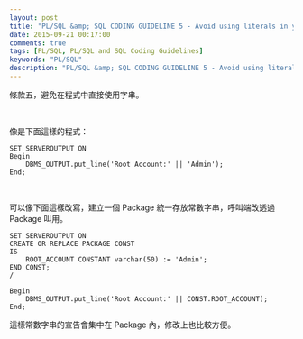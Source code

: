 ```yaml
---
layout: post
title: "PL/SQL &amp; SQL CODING GUIDELINE 5 - Avoid using literals in your code"
date: 2015-09-21 00:17:00
comments: true
tags: [PL/SQL, PL/SQL and SQL Coding Guidelines]
keywords: "PL/SQL"
description: "PL/SQL &amp; SQL CODING GUIDELINE 5 - Avoid using literals in your code"
---
```


條款五，避免在程式中直接使用字串。  

<!-- More -->

<br/>


像是下面這樣的程式：

```psql
SET SERVEROUTPUT ON
Begin
    DBMS_OUTPUT.put_line('Root Account:' || 'Admin');
End;
```

<br/>


可以像下面這樣改寫，建立一個 Package 統一存放常數字串，呼叫端改透過 Package 叫用。  

```psql
SET SERVEROUTPUT ON
CREATE OR REPLACE PACKAGE CONST
IS
    ROOT_ACCOUNT CONSTANT varchar(50) := 'Admin';
END CONST;
/

Begin
    DBMS_OUTPUT.put_line('Root Account:' || CONST.ROOT_ACCOUNT);
End;
```

這樣常數字串的宣告會集中在 Package 內，修改上也比較方便。  
